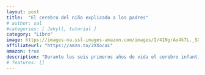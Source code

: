 ```yaml
---
layout: post
title:  "El cerebro del niño explicado a los padres"
# author: sal
#categories: [ Jekyll, tutorial ]
category: "Libro"
image: https://images-na.ssl-images-amazon.com/images/I/41NgrAo4k7L._SX317_BO1,204,203,200_.jpg
affiliateurl: "https://amzn.to/2XXocaL"
amazon: true
description: "Durante los seis primeros años de vida el cerebro infantil tiene un potencial que no volverá a tener"
# features: []
---
```

